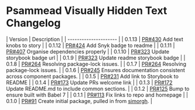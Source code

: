 # Psammead Visually Hidden Text Changelog

| Version | Description |
| --------------------- |
| 0.1.13  | [PR#430](https://github.com/bbc/psammead/pull/430) Add text knobs to story |
| 0.1.12  | [PR#424](https://github.com/bbc/psammead/pull/424) Add Snyk badge to readme |
| 0.1.11  | [PR#407](https://github.com/bbc/psammead/pull/407) Organise dependencies properly |
| 0.1.10  | [PR#323](https://github.com/bbc/psammead/pull/323) Update storybook badge url |
| 0.1.9   | [PR#323](https://github.com/BBC/psammead/pull/323) Update readme storybook badge |
| 0.1.8   | [PR#264](https://github.com/BBC/psammead/pull/319) Resolving package-lock issues. |
| 0.1.7   | [PR#264](https://github.com/BBC/psammead/pull/264) Resolving package-lock issues. |
| 0.1.6   | [PR#245](https://github.com/BBC-News/psammead/pull/245) Ensures documentation consistent across component packages. |
| 0.1.5   | [PR#231](https://github.com/BBC-News/psammead/pull/231) Add link to Storybook to README |
| 0.1.4   | [PR#173](https://github.com/BBC-News/psammead/pull/173) Update PRs welcome link |
| 0.1.3   | [PR#172](https://github.com/BBC-News/psammead/pull/172) Update README.md to include common sections. |
| 0.1.2   | [PR#125](https://github.com/BBC-News/psammead/pull/125) Bump to ensure built with Babel 7 |
| 0.1.1   | [PR#113](https://github.com/BBC-News/psammead/pull/113) Fix links to repo and homepage |
| 0.1.0 | [PR#91](https://github.com/BBC-News/psammead/pull/91) Create initial package, pulled in from [simorgh](https://github.com/BBC-News/simorgh). |
